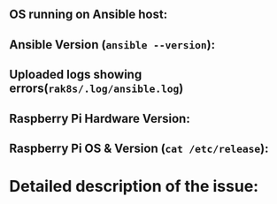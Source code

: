 <!-- 
THANK YOU for taking the time to open an issue!

Please be sure to ask around in the Discourse prior to opening an issue: https://discourse.rak8s.io/

The fields below MUST be filled out to assist in troubleshooting your issue to resolution.
-->

## OS running on Ansible host:

## Ansible Version (`ansible --version`):

## Uploaded logs showing errors(`rak8s/.log/ansible.log`)

## Raspberry Pi Hardware Version:

## Raspberry Pi OS & Version (`cat /etc/release`):

# Detailed description of the issue:
